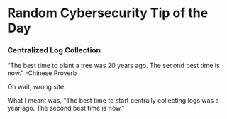 # Random Cybersecurity Tip of the Day
### Centralized Log Collection

“The best time to plant a tree was 20 years ago. The second best time is now.” -Chinese Proverb

Oh wait, wrong site.

What I meant was, "The best time to start centrally collecting logs was a year ago. The second best time is now."